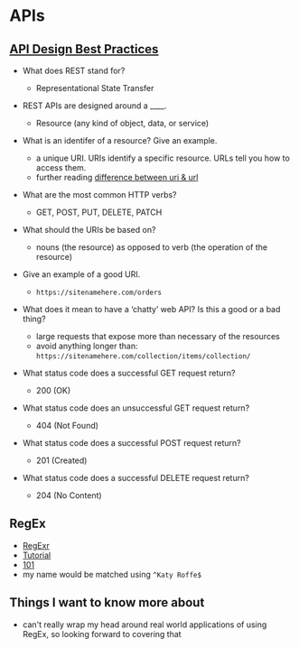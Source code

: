 # APIs

## [API Design Best Practices](https://docs.microsoft.com/en-us/azure/architecture/best-practices/api-design)

* What does REST stand for?
  - Representational State Transfer

* REST APIs are designed around a ____.
  - Resource (any kind of object, data, or service)

* What is an identifer of a resource? Give an example.
  - a unique URI. URIs identify a specific resource. URLs tell you how to access them. 
  - further reading [difference between uri & url](https://danielmiessler.com/study/difference-between-uri-url/)

* What are the most common HTTP verbs?
  - GET, POST, PUT, DELETE, PATCH

* What should the URIs be based on?
  - nouns (the resource) as opposed to verb (the operation of the resource)

* Give an example of a good URI.
  - `https://sitenamehere.com/orders`

* What does it mean to have a ‘chatty’ web API? Is this a good or a bad thing?
  - large requests that expose more than necessary of the resources
  - avoid anything longer than: `https://sitenamehere.com/collection/items/collection/`

* What status code does a successful GET request return?
  - 200 (OK)

* What status code does an unsuccessful GET request return?
  - 404 (Not Found)

* What status code does a successful POST request return?
  - 201 (Created)

* What status code does a successful DELETE request return?
  - 204 (No Content)

## RegEx
- [RegExr](https://regexr.com/)
- [Tutorial](https://medium.com/factory-mind/regex-tutorial-a-simple-cheatsheet-by-examples-649dc1c3f285)
- [101](https://regex101.com/)
- my name would be matched using `^Katy Roffe$`

## Things I want to know more about
- can't really wrap my head around real world applications of using RegEx, so looking forward to covering that